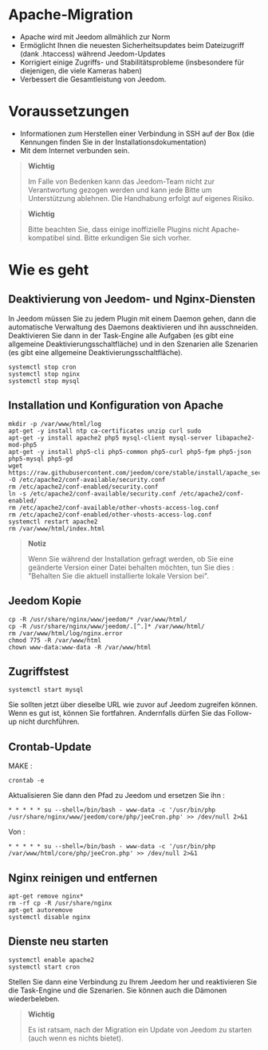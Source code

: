 # Apache-Migration

-   Apache wird mit Jeedom allmählich zur Norm
-   Ermöglicht Ihnen die neuesten Sicherheitsupdates beim Dateizugriff (dank .htaccess) während Jeedom-Updates
-   Korrigiert einige Zugriffs- und Stabilitätsprobleme (insbesondere für diejenigen, die viele Kameras haben)
-   Verbessert die Gesamtleistung von Jeedom.

# Voraussetzungen

-   Informationen zum Herstellen einer Verbindung in SSH auf der Box (die Kennungen finden Sie in der Installationsdokumentation)
-   Mit dem Internet verbunden sein.

> **Wichtig**
>
> Im Falle von Bedenken kann das Jeedom-Team nicht zur Verantwortung gezogen werden und kann jede Bitte um Unterstützung ablehnen. Die Handhabung erfolgt auf eigenes Risiko.

> **Wichtig**
>
> Bitte beachten Sie, dass einige inoffizielle Plugins nicht Apache-kompatibel sind. Bitte erkundigen Sie sich vorher.

# Wie es geht

## Deaktivierung von Jeedom- und Nginx-Diensten

In Jeedom müssen Sie zu jedem Plugin mit einem Daemon gehen, dann die automatische Verwaltung des Daemons deaktivieren und ihn ausschneiden. Deaktivieren Sie dann in der Task-Engine alle Aufgaben (es gibt eine allgemeine Deaktivierungsschaltfläche) und in den Szenarien alle Szenarien (es gibt eine allgemeine Deaktivierungsschaltfläche).

````
systemctl stop cron
systemctl stop nginx
systemctl stop mysql
````

## Installation und Konfiguration von Apache

````
mkdir -p /var/www/html/log
apt-get -y install ntp ca-certificates unzip curl sudo
apt-get -y install apache2 php5 mysql-client mysql-server libapache2-mod-php5
apt-get -y install php5-cli php5-common php5-curl php5-fpm php5-json php5-mysql php5-gd
wget https://raw.githubusercontent.com/jeedom/core/stable/install/apache_security -O /etc/apache2/conf-available/security.conf
rm /etc/apache2/conf-enabled/security.conf
ln -s /etc/apache2/conf-available/security.conf /etc/apache2/conf-enabled/
rm /etc/apache2/conf-available/other-vhosts-access-log.conf
rm /etc/apache2/conf-enabled/other-vhosts-access-log.conf
systemctl restart apache2
rm /var/www/html/index.html
````

> **Notiz**
>
> Wenn Sie während der Installation gefragt werden, ob Sie eine geänderte Version einer Datei behalten möchten, tun Sie dies : "Behalten Sie die aktuell installierte lokale Version bei".

## Jeedom Kopie

````
cp -R /usr/share/nginx/www/jeedom/* /var/www/html/
cp -R /usr/share/nginx/www/jeedom/.[^.]* /var/www/html/
rm /var/www/html/log/nginx.error
chmod 775 -R /var/www/html
chown www-data:www-data -R /var/www/html
````

## Zugriffstest

``systemctl start mysql``

Sie sollten jetzt über dieselbe URL wie zuvor auf Jeedom zugreifen können. Wenn es gut ist, können Sie fortfahren. Andernfalls dürfen Sie das Follow-up nicht durchführen.

## Crontab-Update

MAKE :

``crontab -e``

Aktualisieren Sie dann den Pfad zu Jeedom und ersetzen Sie ihn :

``* * * * * su --shell=/bin/bash - www-data -c '/usr/bin/php /usr/share/nginx/www/jeedom/core/php/jeeCron.php' >> /dev/null 2>&1``

Von :

``* * * * * su --shell=/bin/bash - www-data -c '/usr/bin/php /var/www/html/core/php/jeeCron.php' >> /dev/null 2>&1``

## Nginx reinigen und entfernen

````
apt-get remove nginx*
rm -rf cp -R /usr/share/nginx
apt-get autoremove
systemctl disable nginx
````

## Dienste neu starten

````
systemctl enable apache2
systemctl start cron
````

Stellen Sie dann eine Verbindung zu Ihrem Jeedom her und reaktivieren Sie die Task-Engine und die Szenarien. Sie können auch die Dämonen wiederbeleben.

> **Wichtig**
>
> Es ist ratsam, nach der Migration ein Update von Jeedom zu starten (auch wenn es nichts bietet).
